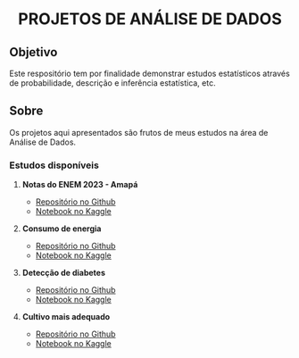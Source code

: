 <h1 align="center"><strong>PROJETOS DE ANÁLISE DE DADOS</strong></h1>

## Objetivo
Este respositório tem por finalidade demonstrar estudos estatísticos através de probabilidade, descrição e inferência estatística, etc.

## Sobre
Os projetos aqui apresentados são frutos de meus estudos na área de Análise de Dados.

### Estudos disponíveis
1. **Notas do ENEM 2023 - Amapá**
   - <a href="https://github.com/pyrataria/data_analytics/blob/main/notas_enem_ap2023/notebook/notas_enem_ap2023.ipynb" target="_blank">Repositório no Github</a>
   - <a href="https://www.kaggle.com/code/adelinoalmeida/notas-enem-ap2023" target="_blank">Notebook no Kaggle</a>

2. **Consumo de energia**
   - <a href="https://github.com/pyrataria/data_analytics/blob/main/energy_consumption/energy_consumption.ipynb" target="_blank">Repositório no Github</a>
   - <a href="https://www.kaggle.com/code/adelinoalmeida/energyConsumption" target="_blank">Notebook no Kaggle</a>

3. **Detecção de diabetes**
   - <a href="https://github.com/pyrataria/data_analytics/blob/main/diabetes/diabetes.ipynb" target="_blank">Repositório no Github</a>
   - <a href="https://www.kaggle.com/code/adelinoalmeida/diabetes" target="_blank">Notebook no Kaggle</a>

4. **Cultivo mais adequado**
   - <a href="https://github.com/pyrataria/data_analytics/blob/main/crop_recommendation/crop_recommendation.ipynb" target="_blank">Repositório no Github</a>
   - <a href="https://www.kaggle.com/code/adelinoalmeida/crop-recommendation" target="_blank">Notebook no Kaggle</a>